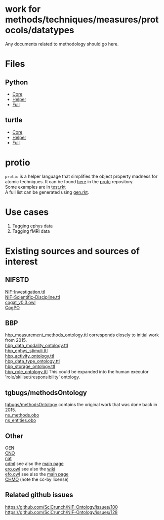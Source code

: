 # work for methods/techniques/measures/protocols/datatypes
Any documents related to methodology should go here.

# Files

## Python
* [Core](https://github.com/tgbugs/pyontutils/blob/master/nifstd/nifstd_tools/methods/core.py)
* [Helper](https://github.com/tgbugs/pyontutils/blob/master/nifstd/nifstd_tools/methods/helper.py)
* [Full](https://github.com/tgbugs/pyontutils/blob/master/nifstd/nifstd_tools/methods/__init__.py)

## turtle
* [Core](https://github.com/SciCrunch/NIF-Ontology/blob/methods/ttl/methods-core.ttl)
* [Helper](https://github.com/SciCrunch/NIF-Ontology/blob/methods/ttl/methods-helper.ttl)
* [Full](https://github.com/SciCrunch/NIF-Ontology/blob/methods/ttl/methods.ttl)

# protio
`protio` is a helper language that simplifies the object property madness for atomic techniques.
It can be found [here](https://github.com/tgbugs/protc/tree/master/protc-tools-lib/protio)
in the [protc](https://github.com/tgbugs/protc) repository.  
Some examples are in [test.rkt](https://github.com/tgbugs/protc/blob/master/protc-tools-lib/protio/test.rkt)  
A full list can be generated using [gen.rkt](https://github.com/tgbugs/protc/blob/master/protc-tools-lib/protio/gen.rkt).

# Use cases
1. Tagging ephys data
2. Tagging fMRI data

# Existing sources and sources of interest
## NIFSTD
[NIF-Investigation.ttl](https://github.com/SciCrunch/NIF-Ontology/blob/master/ttl/NIF-Investigation.ttl)  
[NIF-Scientific-Discipline.ttl](https://github.com/SciCrunch/NIF-Ontology/blob/master/ttl/NIF-Scientific-Discipline.ttl)  
[cogat_v0.3.owl](https://github.com/SciCrunch/NIF-Ontology/blob/master/ttl/external/cogat_v0.3.owl)  
[CogPO](https://github.com/SciCrunch/NIF-Ontology/blob/master/ttl/external/CogPO.ttl)

## BBP
[hbp_measurement_methods_ontology.ttl](https://github.com/OpenKnowledgeSpace/methodsOntology/blob/master/ttl/hbp_measurement_methods_ontology.ttl)
corresponds closely to initial work from 2015.  
[hbp_data_modality_ontology.ttl](https://github.com/OpenKnowledgeSpace/methodsOntology/blob/master/ttl/hbp_data_modality_ontology.ttl)  
[hbp_ephys_stimuli.ttl](https://github.com/OpenKnowledgeSpace/methodsOntology/blob/master/ttl/hbp_ephys_stimuli.ttl)  
[hbp_activity_ontology.ttl](https://github.com/OpenKnowledgeSpace/methodsOntology/blob/master/ttl/hbp_activity_ontology.ttl)  
[hbp_data_type_ontology.ttl](https://github.com/OpenKnowledgeSpace/methodsOntology/blob/master/ttl/hbp_data_type_ontology.ttl)  
[hbp_storage_ontology.ttl](https://github.com/OpenKnowledgeSpace/methodsOntology/blob/master/ttl/hbp_storage_ontology.ttl)  
[hbp_role_ontology.ttl](https://github.com/OpenKnowledgeSpace/methodsOntology/blob/master/ttl/hbp_role_ontology.ttl)
This could be expanded into the human executor 'role/skillset/responsibility' ontology.  

## tgbugs/methodsOntology
[tgbugs/methodsOntology](https://github.com/tgbugs/methodsOntology) contains the original work that was done back in 2015.  
[ns_methods.obo](https://github.com/tgbugs/methodsOntology/blob/master/source-material/ns_methods.obo)  
[ns_entities.obo](https://github.com/tgbugs/methodsOntology/blob/master/source-material/ns_entities.obo)  

## Other
[OEN](https://github.com/G-Node/OEN)  
[CNO](https://github.com/INCF/Computational-Neurosciences-Ontology--C.N.O.-)  
[nat](https://github.com/BlueBrain/nat/blob/master/nat/data/modelingDictionary.csv)  
[odml](https://github.com/G-Node/odml-terminologies) see also the [main page](http://www.g-node.org/projects/odml/terminologies)  
[ero.owl](https://www.eagle-i.net/ero/latest/ero.owl) see also the [wiki](https://open.med.harvard.edu/wiki/display/eaglei/Ontology)  
[efo.owl](http://www.ebi.ac.uk/efo/efo.owl) see also the [main page](https://www.ebi.ac.uk/efo/)  
[CHMO](https://github.com/rsc-ontologies/rsc-cmo) (note the cc-by license)

## Related github issues
https://github.com/SciCrunch/NIF-Ontology/issues/100  
https://github.com/SciCrunch/NIF-Ontology/issues/128  

